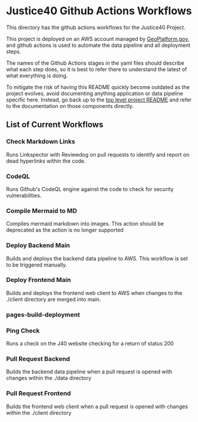 # Justice40 Github Actions Workflows

This directory has the github actions workflows for the Justice40 Project.

This project is deployed on an AWS account managed by [GeoPlatform.gov](https://www.geoplatform.gov/), and github actions is used to automate the data pipeline and all deployment steps.

The names of the Github Actions stages in the yaml files should describe what each step does, so it is best to refer there to understand the latest of what everything is doing.

To mitigate the risk of having this README quickly become outdated as the project evolves, avoid documenting anything application or data pipeline specific here. Instead, go back up to the [top level project README](/README.md) and refer to the documentation on those components directly.

## List of Current Workflows

### Check Markdown Links
Runs Linkspector with Reviewdog on pull requests to identify and report on dead hyperlinks within the code.

### CodeQL
Runs Github's CodeQL engine against the code to check for security vulnerabilities.

### Compile Mermaid to MD
Compiles mermaid markdown into images. This action should be deprecated as the action is no longer supported

### Deploy Backend Main
Builds and deploys the backend data pipeline to AWS. This workflow is set to be triggered manually.

### Deploy Frontend Main
Builds and deploys the frontend web client to AWS when changes to the ./client directory are merged into main.

### pages-build-deployment

### Ping Check
Runs a check on the J40 website checking for a return of status 200

### Pull Request Backend
Builds the backend data pipeline when a pull request is opened with changes within the ./data directory 

### Pull Request Frontend
Builds the frontend web client when a pull request is opened with changes within the ./client directory
